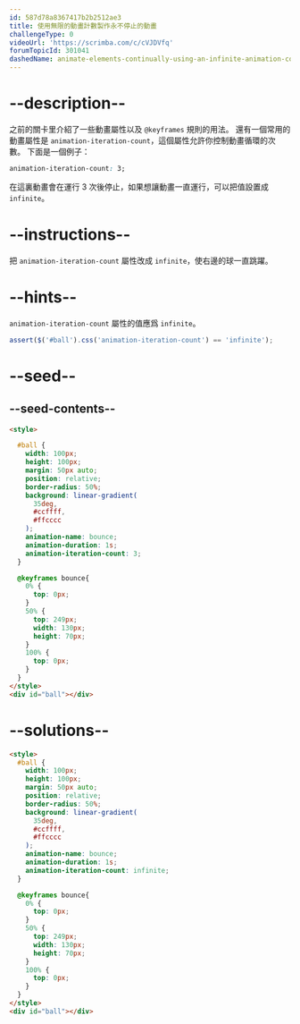 ```yaml
---
id: 587d78a8367417b2b2512ae3
title: 使用無限的動畫計數製作永不停止的動畫
challengeType: 0
videoUrl: 'https://scrimba.com/c/cVJDVfq'
forumTopicId: 301041
dashedName: animate-elements-continually-using-an-infinite-animation-count
---
```


# --description--

之前的關卡里介紹了一些動畫屬性以及 `@keyframes` 規則的用法。 還有一個常用的動畫屬性是 `animation-iteration-count`，這個屬性允許你控制動畫循環的次數。 下面是一個例子：

```css
animation-iteration-count: 3;
```

在這裏動畫會在運行 3 次後停止，如果想讓動畫一直運行，可以把值設置成 `infinite`。

# --instructions--

把 `animation-iteration-count` 屬性改成 `infinite`，使右邊的球一直跳躍。

# --hints--

`animation-iteration-count` 屬性的值應爲 `infinite`。

```js
assert($('#ball').css('animation-iteration-count') == 'infinite');
```

# --seed--

## --seed-contents--

```html
<style>

  #ball {
    width: 100px;
    height: 100px;
    margin: 50px auto;
    position: relative;
    border-radius: 50%;
    background: linear-gradient(
      35deg,
      #ccffff,
      #ffcccc
    );
    animation-name: bounce;
    animation-duration: 1s;
    animation-iteration-count: 3;
  }

  @keyframes bounce{
    0% {
      top: 0px;
    }
    50% {
      top: 249px;
      width: 130px;
      height: 70px;
    }
    100% {
      top: 0px;
    }
  }
</style>
<div id="ball"></div>
```

# --solutions--

```html
<style>
  #ball {
    width: 100px;
    height: 100px;
    margin: 50px auto;
    position: relative;
    border-radius: 50%;
    background: linear-gradient(
      35deg,
      #ccffff,
      #ffcccc
    );
    animation-name: bounce;
    animation-duration: 1s;
    animation-iteration-count: infinite;
  }

  @keyframes bounce{
    0% {
      top: 0px;
    }
    50% {
      top: 249px;
      width: 130px;
      height: 70px;
    }
    100% {
      top: 0px;
    }
  }
</style>
<div id="ball"></div>
```
